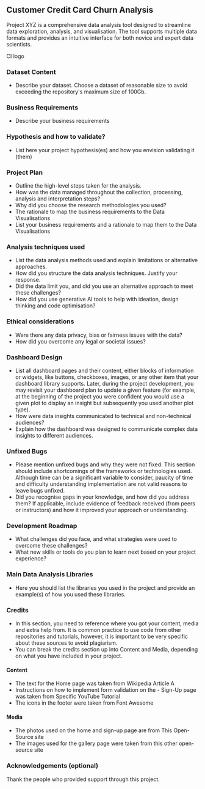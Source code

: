 ## Customer Credit Card Churn Analysis
Project XYZ is a comprehensive data analysis tool designed to streamline data exploration, analysis, and visualisation. The tool supports multiple data formats and provides an intuitive interface for both novice and expert data scientists.

CI logo
### Dataset Content
- Describe your dataset. Choose a dataset of reasonable size to avoid exceeding the repository's maximum size of 100Gb.

### Business Requirements
- Describe your business requirements

### Hypothesis and how to validate?
- List here your project hypothesis(es) and how you envision validating it (them)

### Project Plan
- Outline the high-level steps taken for the analysis.
- How was the data managed throughout the collection, processing, analysis and interpretation steps?
- Why did you choose the research methodologies you used?
- The rationale to map the business requirements to the Data Visualisations
- List your business requirements and a rationale to map them to the Data Visualisations

### Analysis techniques used
- List the data analysis methods used and explain limitations or alternative approaches.
- How did you structure the data analysis techniques. Justify your response.
- Did the data limit you, and did you use an alternative approach to meet these challenges?
- How did you use generative AI tools to help with ideation, design thinking and code optimisation?

### Ethical considerations
- Were there any data privacy, bias or fairness issues with the data?
- How did you overcome any legal or societal issues?

### Dashboard Design
- List all dashboard pages and their content, either blocks of information or widgets, like buttons, checkboxes, images, or any other item that your dashboard library supports.
Later, during the project development, you may revisit your dashboard plan to update a given feature (for example, at the beginning of the project you were confident you would use a given plot to display an insight but subsequently you used another plot type).
- How were data insights communicated to technical and non-technical audiences?
- Explain how the dashboard was designed to communicate complex data insights to different audiences.

### Unfixed Bugs
- Please mention unfixed bugs and why they were not fixed. This section should include shortcomings of the frameworks or technologies used. Although time can be a significant variable to consider, paucity of time and difficulty understanding implementation are not valid reasons to leave bugs unfixed.
- Did you recognise gaps in your knowledge, and how did you address them?
If applicable, include evidence of feedback received (from peers or instructors) and how it improved your approach or understanding.

### Development Roadmap
- What challenges did you face, and what strategies were used to overcome these challenges?
- What new skills or tools do you plan to learn next based on your project experience?

### Main Data Analysis Libraries
- Here you should list the libraries you used in the project and provide an example(s) of how you used these libraries.

### Credits
- In this section, you need to reference where you got your content, media and extra help from. It is common practice to use code from other repositories and tutorials, however, it is important to be very specific about these sources to avoid plagiarism.
- You can break the credits section up into Content and Media, depending on what you have included in your project.

#### Content
- The text for the Home page was taken from Wikipedia Article A
- Instructions on how to implement form validation on the - Sign-Up page was taken from Specific YouTube Tutorial
- The icons in the footer were taken from Font Awesome

#### Media
- The photos used on the home and sign-up page are from This Open-Source site
- The images used for the gallery page were taken from this other open-source site

### Acknowledgements (optional)
Thank the people who provided support through this project.